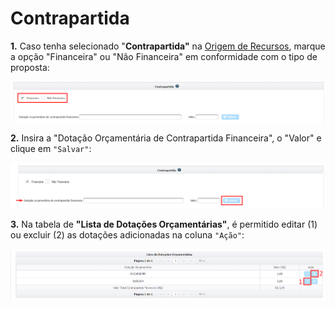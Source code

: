 # Contrapartida

**1.**&#x20;
Caso tenha selecionado "**Contrapartida"** na [Origem de Recursos](broken-reference), marque a opção "Financeira" ou "Não Financeira" em conformidade com o tipo de proposta:

![](<../../../../.gitbook/assets/image (392).png>)

**2.** Insira a "Dotação Orçamentária de Contrapartida Financeira", o "Valor" e clique em `"Salvar"`:

![](<../../../../.gitbook/assets/image (520).png>)

**3.** Na tabela de **"Lista de Dotações Orçamentárias"**, é permitido editar (1) ou excluir (2) as dotações adicionadas na coluna `"Ação"`:

![](<../../../../.gitbook/assets/image (89).png>)
